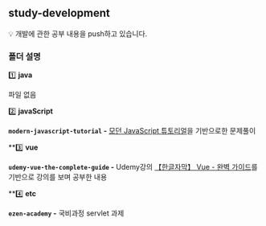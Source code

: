 ## study-development

💡 개발에 관한 공부 내용을 push하고 있습니다.

### 폴더 설명

1️⃣ **java**

파일 없음

2️⃣ **javaScript**

**`modern-javascript-tutorial` -** [모던 JavaScript 튜토리얼](https://ko.javascript.info/)을 기반으로한 문제풀이

 **3️⃣ **vue**

**`udemy-vue-the-complete-guide` -** Udemy강의 [【한글자막】 Vue - 완벽 가이드](https://www.udemy.com/course/vue-router-composition-api/)를 기반으로 강의를 보며 공부한 내용

 **4️⃣ **etc**

**`ezen-academy` -** 국비과정 servlet 과제